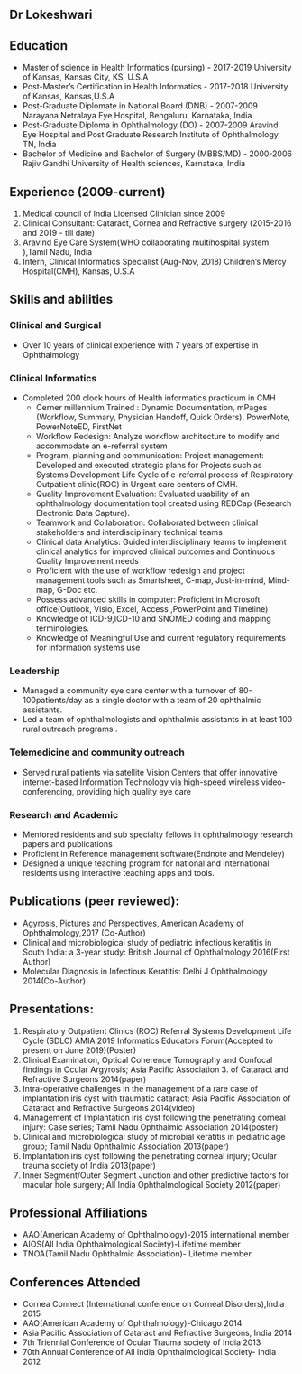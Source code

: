 ## Dr Lokeshwari
## Education

*	Master of science in Health Informatics (pursing)     - 2017-2019
University of  Kansas, Kansas City, KS, U.S.A  
*	Post-Master’s Certification  in Health Informatics    - 2017-2018
University of  Kansas, Kansas,U.S.A  
*	Post-Graduate Diplomate in National Board (DNB)		    - 2007-2009
Narayana Netralaya Eye Hospital, Bengaluru, Karnataka, India
*	Post-Graduate Diploma in Ophthalmology (DO)					  - 2007-2009
Aravind Eye Hospital and Post Graduate Research Institute of Ophthalmology TN, India 
*	Bachelor of Medicine and Bachelor of Surgery (MBBS/MD) - 2000-2006
Rajiv Gandhi University of Health sciences, Karnataka, India


## Experience (2009-current)

1.	Medical council of India Licensed Clinician since 2009
2.	Clinical Consultant: Cataract, Cornea and Refractive surgery (2015-2016 and 2019 - till date)	
3.  Aravind Eye Care System(WHO collaborating multihospital system ),Tamil Nadu, India
4.	Intern, Clinical Informatics Specialist (Aug-Nov, 2018)
    Children’s Mercy Hospital(CMH), Kansas, U.S.A


## Skills and abilities
### Clinical and  Surgical
* Over 10 years of clinical experience with 7 years of expertise in Ophthalmology
### Clinical Informatics
* Completed 200 clock hours of  Health informatics practicum in CMH 
    * Cerner millennium Trained : Dynamic Documentation, mPages (Workflow, Summary, Physician Handoff, Quick Orders), PowerNote, PowerNoteED, FirstNet
    * Workflow Redesign: Analyze workflow architecture to modify and accommodate an e-referral system
    * Program, planning and communication: Project management: Developed and executed strategic plans for Projects such as  Systems Development Life Cycle of e-referral process of  Respiratory Outpatient clinic(ROC) in Urgent care centers of CMH.
    * Quality Improvement Evaluation: Evaluated usability of an ophthalmology documentation tool created using REDCap (Research Electronic Data Capture).
    * Teamwork and Collaboration: Collaborated between clinical stakeholders and interdisciplinary technical teams
    * Clinical data Analytics: Guided interdisciplinary teams to implement clinical analytics for improved clinical outcomes and Continuous Quality Improvement needs
    * Proficient with the use of workflow redesign and project management tools such as Smartsheet, C-map, Just-in-mind, Mind-map, G-Doc etc.
    * Possess advanced skills in computer: Proficient in Microsoft office(Outlook, Visio, Excel, Access ,PowerPoint and Timeline) 
    * Knowledge of ICD-9,ICD-10 and SNOMED coding and mapping terminologies.
    * Knowledge of Meaningful Use and current regulatory requirements for information systems use 
### Leadership
* Managed a community eye care center  with a turnover of 80-100patients/day as a single doctor with a team of  20 ophthalmic assistants.
* Led a team of ophthalmologists and ophthalmic assistants in at least 100 rural outreach programs .
### Telemedicine and community outreach
* Served rural patients via satellite Vision Centers that offer innovative internet-based Information Technology via high-speed wireless video-conferencing, providing high quality eye care 
### Research and Academic 
* Mentored residents and sub specialty fellows in ophthalmology research papers and publications
*	Proficient in Reference management software(Endnote and Mendeley)
*	Designed a unique teaching program for national and international residents using interactive teaching apps and tools. 

## Publications (peer reviewed):
*	Agyrosis, Pictures and Perspectives, American Academy of Ophthalmology,2017 (Co-Author)
*	Clinical and microbiological study of pediatric infectious keratitis in South India: a 3-year study: British Journal of Ophthalmology 2016(First Author)
*	Molecular Diagnosis in Infectious Keratitis: Delhi J Ophthalmology 2014(Co-Author)

## Presentations:
1.  Respiratory Outpatient Clinics (ROC) Referral Systems Development Life Cycle (SDLC)
AMIA 2019 Informatics Educators Forum(Accepted to present on June 2019)(Poster)
2.	Clinical Examination, Optical Coherence Tomography and Confocal findings in Ocular Argyrosis; Asia Pacific Association 3.  of Cataract and Refractive Surgeons 2014(paper)
4.	Intra-operative challenges in the management of a rare case of implantation iris cyst with traumatic cataract; Asia Pacific Association of Cataract and Refractive Surgeons 2014(video)
5.	Management of Implantation iris cyst following the penetrating corneal injury: Case series; Tamil Nadu Ophthalmic Association 2014(poster)
6.	Clinical and microbiological study of microbial keratitis in pediatric age group; Tamil Nadu Ophthalmic Association 2013(paper)
7.	Implantation iris cyst following the penetrating corneal injury; Ocular trauma society of India 2013(paper)
8.	Inner Segment/Outer Segment Junction and other predictive factors for macular hole surgery; All India Ophthalmological Society  2012(paper)

## Professional Affiliations
-	AAO(American Academy of Ophthalmology)-2015 international member
-	AIOS(All India Ophthalmological Society)-Lifetime member
-	TNOA(Tamil Nadu Ophthalmic Association)- Lifetime member

## Conferences Attended
-	Cornea Connect (International conference on Corneal Disorders),India 2015
-	AAO(American Academy of Ophthalmology)-Chicago 2014
-	Asia Pacific Association of Cataract and Refractive Surgeons, India 2014
-	7th Triennial Conference of Ocular Trauma society of India 2013
-	70th Annual Conference of All India Ophthalmological Society- India 2012






